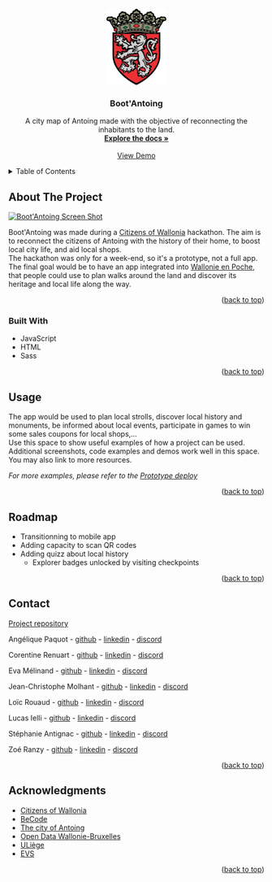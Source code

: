 <div id="top"></div>



<!-- PROJECT LOGO -->
<br />
<div align="center">
  <img src="./docs/media/antoing.png" alt="Antoing armories" height="150px">

  <h3>Boot'Antoing</h3>

  <p>
    A city map of Antoing made with the objective of reconnecting the inhabitants to the land.  
    <br />
    <a href=https://github.com/JeanChristopheM/wallonia/tree/master/docs><strong>Explore the docs »</strong></a>
    <br />
    <br />
    <a href="https://jeanchristophem.github.io/wallonia/">View Demo</a>
  </p>
</div>



<!-- TABLE OF CONTENTS -->
<details>
  <summary>Table of Contents</summary>
  <ol>
    <li>
      <a href="#about-the-project">About The Project</a>
      <ul>
        <li><a href="#built-with">Built With</a></li>
      </ul>
    </li>
    <li><a href="#usage">Usage</a></li>
    <li><a href="#roadmap">Roadmap</a></li>
    <li><a href="#contact">Contact</a></li>
    <li><a href="#acknowledgments">Acknowledgments</a></li>
  </ol>
</details>



<!-- ABOUT THE PROJECT -->
## About The Project

[![Boot'Antoing Screen Shot][bootantoing-screenshot]](https://jeanchristophem.github.io/wallonia/)

Boot'Antoing was made during a [Citizens of Wallonia](https://www.citizensofwallonia.be/) hackathon. 
The aim is to reconnect the citizens of Antoing with the history of their home, to boost local city life, and aid local shops.  
The hackathon was only for a week-end, so it's a prototype, not a full app. The final goal would be to have an app integrated into [Wallonie en Poche](https://wallonie.enpoche.be/wallonie), that people could use to plan walks around the land and discover its heritage and local life along the way.

<p align="right">(<a href="#top">back to top</a>)</p>

### Built With

* JavaScript
* HTML
* Sass

<p align="right">(<a href="#top">back to top</a>)</p>



<!-- USAGE EXAMPLES -->
## Usage

The app would be used to plan local strolls, discover local history and monuments, be informed about local events, participate in games to win some sales coupons for local shops,...  
Use this space to show useful examples of how a project can be used. Additional screenshots, code examples and demos work well in this space. You may also link to more resources.

_For more examples, please refer to the [Prototype deploy](https://jeanchristophem.github.io/wallonia/)_

<p align="right">(<a href="#top">back to top</a>)</p>



<!-- ROADMAP -->
## Roadmap

- Transitionning to mobile app
- Adding capacity to scan QR codes
- Adding quizz about local history
    - Explorer badges unlocked by visiting checkpoints

<p align="right">(<a href="#top">back to top</a>)</p>



<!-- CONTACT -->
## Contact

[Project repository](https://github.com/JeanChristopheM/wallonia)

Angélique Paquot - [github](https://github.com/Engie-Paquot) - [linkedin](https://www.linkedin.com/in/ang%C3%A9lique-paquot/) - [discord](https://discordapp.com/users/836507216549904404)

Corentine Renuart - [github](https://github.com/Corentine4) - [linkedin](https://www.linkedin.com/in/corentine-renuart/) - [discord](https://discordapp.com/users/Corentine#1141)

Eva Mélinand - [github](https://github.com/Evamel) - [linkedin](https://www.linkedin.com/in/eva-m%C3%A9linand-62b529215/) - [discord](https://discordapp.com/users/855936630250143748)

Jean-Christophe Molhant - [github](https://github.com/JeanChristopheM) - [linkedin](https://www.linkedin.com/in/jean-christophe-molhant-98843b21b/) - [discord](https://discordapp.com/users/JeanCM#7711)

Loïc Rouaud - [github](https://github.com/MrBroma) - [linkedin](https://www.linkedin.com/in/lo%C3%AFc-rouaud-0050388a/) - [discord](https://discordapp.com/users/446794407581319178)

Lucas Ielli - [github](https://github.com/LucasIelli) - [linkedin](https://www.linkedin.com/in/lucas-ielli-66a262215/) - [discord](https://discordapp.com/users/855163183986507817)

Stéphanie Antignac - [github](https://github.com/StephanieAn) - [linkedin](www.linkedin.com/in/stéphanie-antignac) - [discord](https://discordapp.com/users/836511092586577921)

Zoé Ranzy - [github](https://github.com/hawkstan) - [linkedin](https://www.linkedin.com/in/z-m-ranzy/) - [discord](https://discordapp.com/users/nfr#7235/)

<p align="right">(<a href="#top">back to top</a>)</p>



<!-- ACKNOWLEDGMENTS -->
## Acknowledgments

* [Citizens of Wallonia](https://www.citizensofwallonia.be/)
* [BeCode](https://becode.org/)
* [The city of Antoing](https://www.antoing.net/)
* [Open Data Wallonie-Bruxelles](https://www.odwb.be/pages/home/)
* [ULiège](https://www.uliege.be/cms/c_8699436/en/uliege)
* [EVS](https://evs.com/)

<p align="right">(<a href="#top">back to top</a>)</p>



<!-- MARKDOWN LINKS & IMAGES -->
[bootantoing-screenshot]: ./docs/media/screenshot.png
